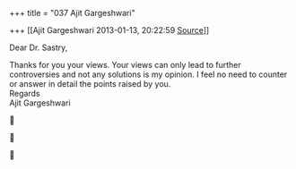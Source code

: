 +++
title = "037 Ajit Gargeshwari"

+++
[[Ajit Gargeshwari	2013-01-13, 20:22:59 [Source](https://groups.google.com/g/bvparishat/c/61H1QsFqBX4)]]



Dear Dr. Sastry,  
  
Thanks for you your views. Your views can only lead to further controversies and not any solutions is my opinion. I feel no need to counter or answer in detail the points raised by you.  
Regards  
Ajit Gargeshwari  
  

  
  








